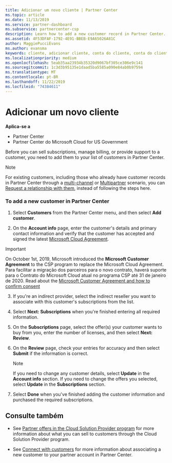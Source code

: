 ```yaml
---
title: Adicionar um novo cliente | Partner Center
ms.topic: article
ms.date: 11/13/2019
ms.service: partner-dashboard
ms.subservice: partnercenter-csp
description: Learn how to add a new customer record in Partner Center. Then, you can sell the customer subscriptions, manage billing, or provide customer support.
ms.assetid: 4F53DFAF-1792-4E91-BBEB-E9A65026A81C
author: MaggiePucciEvans
ms.author: evansma
keywords: cliente, adicionar cliente, conta do cliente, conta do cliente no Partner Center, clientes, adicionar clientes, criar conta do cliente
ms.localizationpriority: medium
ms.openlocfilehash: 5eab35aa23934b35320d9067bf305ce306e9c141
ms.sourcegitcommit: 1c3d3b95135e1daad5ba5585a090e84ab0b97594
ms.translationtype: MT
ms.contentlocale: pt-BR
ms.lasthandoff: 11/22/2019
ms.locfileid: "74384611"
---
```

# <a name="add-a-new-customer"></a>Adicionar um novo cliente

**Aplica-se a**

-  Partner Center
-  Partner Center do Microsoft Cloud for US Government

Before you can sell subscriptions, manage billing, or provide support to a customer, you need to add them to your list of customers in Partner  Center.

>[!NOTE]
>For existing customers, including those who already have customer records in Partner Center through a [multi-channel](multichannel.md) or [Multipartner](multipartner.md) scenario, you can [Request a relationship with them](request-a-relationship-with-a-customer.md), instead of following the steps here.

### <a name="to-add-a-new-customer-in-partner-center"></a>To add a new customer in Partner Center

1. Select **Customers** from the Partner Center menu, and then select **Add customer**.

2. On the **Account info** page, enter the customer's details and primary contact information and verify that the customer has accepted and signed the latest [Microsoft Cloud Agreement](agreements.md).

>[!IMPORTANT] 
> On October 1st, 2019, Microsoft introduced the **Microsoft Customer Agreement** to the CSP program to replace the Microsoft Cloud Agreement. Para facilitar a migração dos parceiros para o novo contrato, haverá suporte para o Contrato do Microsoft Cloud atual no programa CSP até 31 de janeiro de 2020. Read about the [Microsoft Customer Agreement and how to confirm consent](confirm-customer-agreement.md)
  
3. If you're an indirect provider, select the indirect reseller you want to associate with this customer's subscriptions from the list.

4. Select **Next: Subscriptions** when you're finished entering all required information.

5. On the **Subscriptions** page, select the offer(s) your customer wants to buy from you, enter the number of licenses, and then select **Next: Review**.

6. On the **Review** page, check your entries for accuracy and then select **Submit** if the information is correct.

    >[!NOTE]
    >If you need to change any customer details, select **Update** in the **Account info** section. If you need to change the offers you selected, select **Update** in the **Subscriptions** section.

7. Select **Done** when you've finished adding the customer information and purchased the required subscriptions.

## <a name="see-also"></a>Consulte também

- See [Partner offers in the Cloud Solution Provider program](csp-offers.md) for more information about what you can sell to customers through the Cloud Solution Provider program.

- See [Connect with customers](customer-accounts.md) for more information about associating a new customer to your partner account in Partner Center.